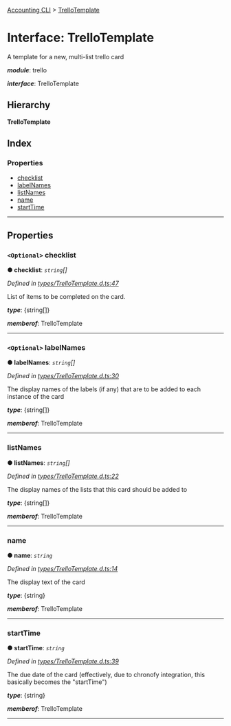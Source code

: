 [Accounting CLI](../README.md) > [TrelloTemplate](../interfaces/trellotemplate.md)

# Interface: TrelloTemplate

A template for a new, multi-list trello card

*__module__*: trello

*__interface__*: TrelloTemplate

## Hierarchy

**TrelloTemplate**

## Index

### Properties

* [checklist](trellotemplate.md#checklist)
* [labelNames](trellotemplate.md#labelnames)
* [listNames](trellotemplate.md#listnames)
* [name](trellotemplate.md#name)
* [startTime](trellotemplate.md#starttime)

---

## Properties

<a id="checklist"></a>

### `<Optional>` checklist

**● checklist**: *`string`[]*

*Defined in [types/TrelloTemplate.d.ts:47](https://github.com/daniellacosse/accounting-cli/blob/ece0a88/types/TrelloTemplate.d.ts#L47)*

List of items to be completed on the card.

*__type__*: {string\[\]}

*__memberof__*: TrelloTemplate

___
<a id="labelnames"></a>

### `<Optional>` labelNames

**● labelNames**: *`string`[]*

*Defined in [types/TrelloTemplate.d.ts:30](https://github.com/daniellacosse/accounting-cli/blob/ece0a88/types/TrelloTemplate.d.ts#L30)*

The display names of the labels (if any) that are to be added to each instance of the card

*__type__*: {string\[\]}

*__memberof__*: TrelloTemplate

___
<a id="listnames"></a>

###  listNames

**● listNames**: *`string`[]*

*Defined in [types/TrelloTemplate.d.ts:22](https://github.com/daniellacosse/accounting-cli/blob/ece0a88/types/TrelloTemplate.d.ts#L22)*

The display names of the lists that this card should be added to

*__type__*: {string\[\]}

*__memberof__*: TrelloTemplate

___
<a id="name"></a>

###  name

**● name**: *`string`*

*Defined in [types/TrelloTemplate.d.ts:14](https://github.com/daniellacosse/accounting-cli/blob/ece0a88/types/TrelloTemplate.d.ts#L14)*

The display text of the card

*__type__*: {string}

*__memberof__*: TrelloTemplate

___
<a id="starttime"></a>

###  startTime

**● startTime**: *`string`*

*Defined in [types/TrelloTemplate.d.ts:39](https://github.com/daniellacosse/accounting-cli/blob/ece0a88/types/TrelloTemplate.d.ts#L39)*

The due date of the card (effectively, due to chronofy integration, this basically becomes the "startTime")

*__type__*: {string}

*__memberof__*: TrelloTemplate

___

